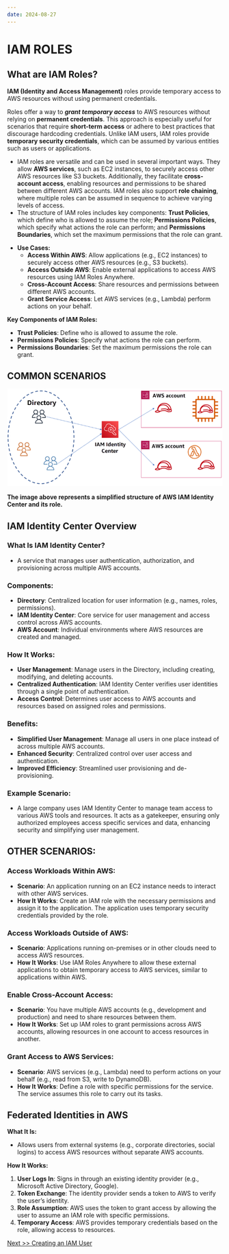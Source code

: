 ```yaml
---
date: 2024-08-27
---
```


# **IAM ROLES**

## What are IAM Roles?

**IAM (Identity and Access Management)** roles provide temporary access to AWS resources without using permanent credentials.

Roles offer a way to _**grant temporary access**_ to AWS resources without relying on **permanent credentials**. This approach is especially useful for scenarios that require **short-term access** or adhere to best practices that discourage hardcoding credentials. Unlike IAM users, IAM roles provide **temporary security credentials**, which can be assumed by various entities such as users or applications.

- IAM roles are versatile and can be used in several important ways. They allow **AWS services**, such as EC2 instances, to securely access other AWS resources like S3 buckets. Additionally, they facilitate **cross-account access**, enabling resources and permissions to be shared between different AWS accounts. IAM roles also support **role chaining**, where multiple roles can be assumed in sequence to achieve varying levels of access.
- The structure of IAM roles includes key components: **Trust Policies**, which define who is allowed to assume the role; **Permissions Policies**, which specify what actions the role can perform; and **Permissions Boundaries**, which set the maximum permissions that the role can grant.

<!-- more -->

- **Use Cases:**
  - **Access Within AWS**: Allow applications (e.g., EC2 instances) to securely access other AWS resources (e.g., S3 buckets).
  - **Access Outside AWS**: Enable external applications to access AWS resources using IAM Roles Anywhere.
  - **Cross-Account Access**: Share resources and permissions between different AWS accounts.
  - **Grant Service Access**: Let AWS services (e.g., Lambda) perform actions on your behalf.

**Key Components of IAM Roles:**

- **Trust Policies**: Define who is allowed to assume the role.
- **Permissions Policies**: Specify what actions the role can perform.
- **Permissions Boundaries**: Set the maximum permissions the role can grant.

## **COMMON SCENARIOS**

![](img/iam-role.png)

**The image above represents a simplified structure of AWS IAM Identity Center and its role.**

## **IAM Identity Center Overview**

### **What Is IAM Identity Center?**

- A service that manages user authentication, authorization, and provisioning across multiple AWS accounts.

### **Components:**

- **Directory**: Centralized location for user information (e.g., names, roles, permissions).
- **IAM Identity Center**: Core service for user management and access control across AWS accounts.
- **AWS Account**: Individual environments where AWS resources are created and managed.

### **How It Works:**

- **User Management**: Manage users in the Directory, including creating, modifying, and deleting accounts.
- **Centralized Authentication**: IAM Identity Center verifies user identities through a single point of authentication.
- **Access Control**: Determines user access to AWS accounts and resources based on assigned roles and permissions.

### **Benefits:**

- **Simplified User Management**: Manage all users in one place instead of across multiple AWS accounts.
- **Enhanced Security**: Centralized control over user access and authentication.
- **Improved Efficiency**: Streamlined user provisioning and de-provisioning.

### **Example Scenario:**

- A large company uses IAM Identity Center to manage team access to various AWS tools and resources. It acts as a gatekeeper, ensuring only authorized employees access specific services and data, enhancing security and simplifying user management.

## **OTHER SCENARIOS:**

### **Access Workloads Within AWS**:

- **Scenario**: An application running on an EC2 instance needs to interact with other AWS services.
- **How It Works**: Create an IAM role with the necessary permissions and assign it to the application. The application uses temporary security credentials provided by the role.

### **Access Workloads Outside of AWS**:

- **Scenario**: Applications running on-premises or in other clouds need to access AWS resources.
- **How It Works**: Use IAM Roles Anywhere to allow these external applications to obtain temporary access to AWS services, similar to applications within AWS.

### **Enable Cross-Account Access**:

- **Scenario**: You have multiple AWS accounts (e.g., development and production) and need to share resources between them.
- **How It Works**: Set up IAM roles to grant permissions across AWS accounts, allowing resources in one account to access resources in another.

### **Grant Access to AWS Services**:

- **Scenario**: AWS services (e.g., Lambda) need to perform actions on your behalf (e.g., read from S3, write to DynamoDB).
- **How It Works**: Define a role with specific permissions for the service. The service assumes this role to carry out its tasks.

## **Federated Identities in AWS**

**What It Is:**

- Allows users from external systems (e.g., corporate directories, social logins) to access AWS resources without separate AWS accounts.

**How It Works:**

1. **User Logs In**: Signs in through an existing identity provider (e.g., Microsoft Active Directory, Google).
2. **Token Exchange**: The identity provider sends a token to AWS to verify the user’s identity.
3. **Role Assumption**: AWS uses the token to grant access by allowing the user to assume an IAM role with specific permissions.
4. **Temporary Access**: AWS provides temporary credentials based on the role, allowing access to resources.

[Next >> Creating an IAM User](Creating%20an%20IAM%20User.md)

